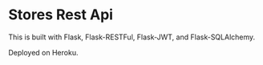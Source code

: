 # Stores Rest Api

This is built with Flask, Flask-RESTFul, Flask-JWT, and Flask-SQLAlchemy.

Deployed on Heroku.
